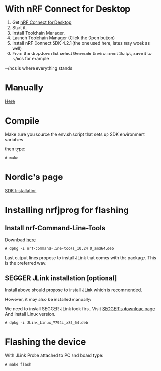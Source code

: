 # With nRF Connect for Desktop
1. Get [nRF Connect for Desktop](https://www.nordicsemi.com/Products/Development-tools/nrf-connect-for-desktop)
2. Start it.
3. Install Toolchain Manager.
4. Launch Toolchain Manager (Click the Open button)
5. Install nRF Connect SDK 4.2.1 (the one used here, lates may woek as well)
6. From the dropdown list select Generate Environment Script, save it to ~/ncs for example

~/ncs is where everything stands


# Manually

[Here](https://developer.nordicsemi.com/nRF_Connect_SDK/doc/latest/nrf/installation/install_ncs.html)

# Compile

Make sure you source the env.sh script that sets up SDK environment variables

then type:

```
# make
```

# Nordic's page

[SDK Installation ](https://developer.nordicsemi.com/nRF_Connect_SDK/doc/latest/nrf/installation.html)

# Installing nrfjprog for flashing

## Install nrf-Command-Line-Tools

Download [here](https://www.nordicsemi.com/Products/Development-tools/nrf-command-line-tools)

```
# dpkg -i nrf-command-line-tools_10.24.0_amd64.deb
```

Last output lines propose to install JLink that comes with the package. This is the preferred way.

## SEGGER JLink installation [optional]

Install above should propose to install JLink which is recommended.

However, it may also be installed manually:

We need to install SEGGER JLink took first. Visit [SEGGER's download page](https://www.segger.com/downloads/jlink)
And install Linux version.

```
# dpkg -i JLink_Linux_V794i_x86_64.deb
```

# Flashing the device

With JLink Probe attached to PC and board type:

```
# make flash
```
